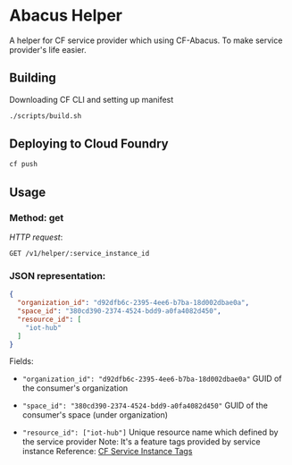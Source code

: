 Abacus Helper
===

A helper for CF service provider which using CF-Abacus.
To make service provider's life easier.


Building
---

Downloading CF CLI and setting up manifest

``` sh
./scripts/build.sh
```

Deploying to Cloud Foundry
---

``` sh
cf push
```


Usage
---

### Method: get
_HTTP request_:
```
GET /v1/helper/:service_instance_id
```

### JSON representation:
``` json
{
  "organization_id": "d92dfb6c-2395-4ee6-b7ba-18d002dbae0a",
  "space_id": "380cd390-2374-4524-bdd9-a0fa4082d450",
  "resource_id": [
    "iot-hub"
  ]
}
```
Fields:
* `"organization_id": "d92dfb6c-2395-4ee6-b7ba-18d002dbae0a"`
   GUID of the consumer's organization

* `"space_id": "380cd390-2374-4524-bdd9-a0fa4082d450"`
   GUID of the consumer's space (under organization)

* `"resource_id": ["iot-hub"]`
   Unique resource name which defined by the service provider
   Note: It's a feature tags provided by service instance
   Reference: [CF Service Instance Tags](https://docs.cloudfoundry.org/devguide/services/managing-services.html#instance-tags-update)

